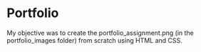 # Portfolio

My objective was to create the portfolio_assignment.png (in the
  portfolio_images folder) from scratch using HTML and CSS.
